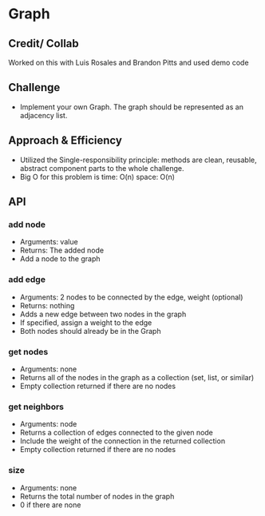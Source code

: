 # Graph

## Credit/ Collab

Worked on this with Luis Rosales and Brandon Pitts and used demo code

## Challenge

- Implement your own Graph. The graph should be represented as an adjacency list.

## Approach & Efficiency

- Utilized the Single-responsibility principle: methods are clean, reusable, abstract component parts to the whole challenge.
- Big O for this problem is time: O(n) space: O(n)

## API

### add node

- Arguments: value
- Returns: The added node
- Add a node to the graph

### add edge

- Arguments: 2 nodes to be connected by the edge, weight (optional)
- Returns: nothing
- Adds a new edge between two nodes in the graph
- If specified, assign a weight to the edge
- Both nodes should already be in the Graph

### get nodes

- Arguments: none
- Returns all of the nodes in the graph as a collection (set, list, or similar)
- Empty collection returned if there are no nodes

### get neighbors

- Arguments: node
- Returns a collection of edges connected to the given node
- Include the weight of the connection in the returned collection
- Empty collection returned if there are no nodes

### size

- Arguments: none
- Returns the total number of nodes in the graph
- 0 if there are none
